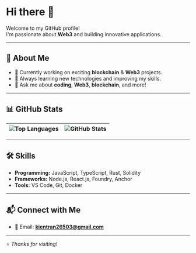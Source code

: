 # Hi there 👋

Welcome to my GitHub profile!  
I'm passionate about **Web3** and building innovative applications.

---

## 🚀 About Me

- 🔭 Currently working on exciting **blockchain** & **Web3** projects.
- 🌱 Always learning new technologies and improving my skills.
- 💬 Ask me about **coding**, **Web3**, **blockchain**, and more!

---

## 📊 GitHub Stats

| ![Top Languages](https://github-readme-stats.vercel.app/api/top-langs/?username=kientt265&layout=compact&theme=default) | ![GitHub Stats](https://github-readme-stats.vercel.app/api?username=kientt265&show_icons=true&count_private=true) |
| --- | --- |

---

## 🛠 Skills

- **Programming:** JavaScript, TypeScript, Rust, Solidity
- **Frameworks:** Node.js, React.js, Foundry, Anchor
- **Tools:** VS Code, Git, Docker

---

## 📬 Connect with Me

- 📧 Email: **kientran26503@gmail.com**

---

⭐ *Thanks for visiting!*
